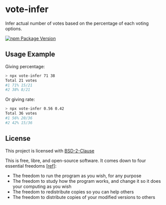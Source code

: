 # vote-infer

Infer actual number of votes based on the percentage of each voting options.

[![npm Package Version](https://img.shields.io/npm/v/vote-infer)](https://www.npmjs.com/package/vote-infer)

## Usage Example

Giving percentage:

```bash
> npx vote-infer 71 38
Total 21 votes
#1 71% 15/21
#2 38% 8/21
```

Or giving rate:

```bash
> npx vote-infer 0.56 0.42
Total 36 votes
#1 56% 20/36
#2 42% 15/36
```

## License

This project is licensed with [BSD-2-Clause](./LICENSE)

This is free, libre, and open-source software. It comes down to four essential freedoms [[ref]](https://seirdy.one/2021/01/27/whatsapp-and-the-domestication-of-users.html#fnref:2):

- The freedom to run the program as you wish, for any purpose
- The freedom to study how the program works, and change it so it does your computing as you wish
- The freedom to redistribute copies so you can help others
- The freedom to distribute copies of your modified versions to others

